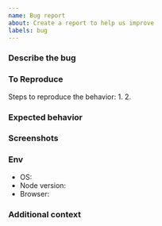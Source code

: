 ```yaml
---
name: Bug report
about: Create a report to help us improve
labels: bug
---
```


### Describe the bug

### To Reproduce
Steps to reproduce the behavior:
1.
2.

### Expected behavior

### Screenshots

### Env
- OS:
- Node version:
- Browser:

### Additional context


